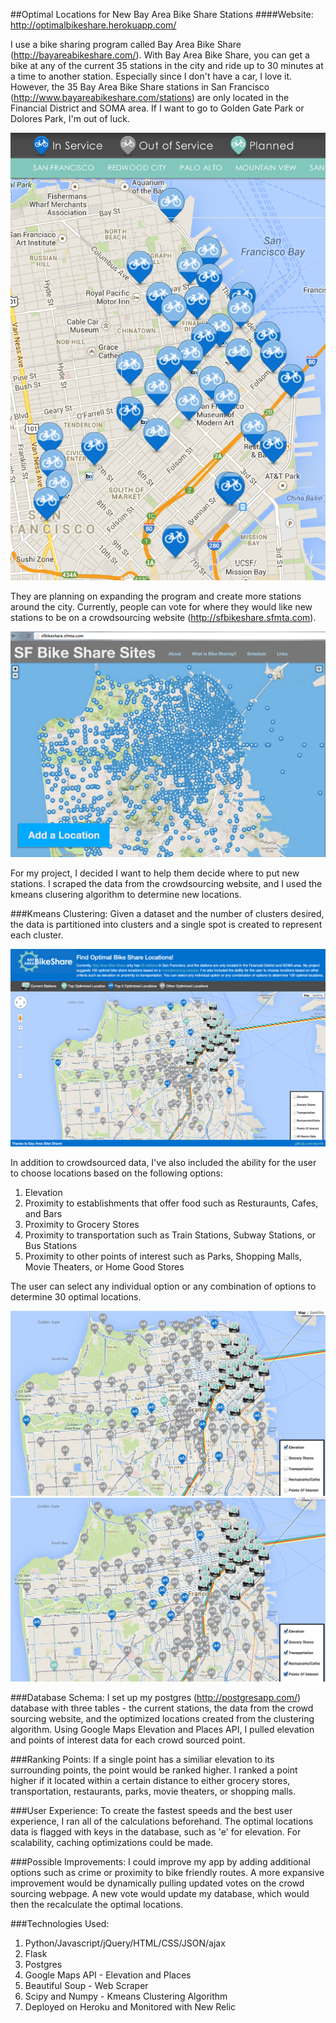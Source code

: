 ##Optimal Locations for New Bay Area Bike Share Stations
####Website: http://optimalbikeshare.herokuapp.com/


I use a bike sharing program called Bay Area Bike Share (http://bayareabikeshare.com/). With Bay Area Bike Share, you can get a bike at any of the current 35 stations in the city and ride up to 30 minutes at a time to another station. Especially since I don't have a car, I love it. However, the 35 Bay Area Bike Share stations in San Francisco (http://www.bayareabikeshare.com/stations) are only located in the Financial District and SOMA area. If I want to go to Golden Gate Park or Dolores Park, I'm out of luck.

![current stations](https://raw.githubusercontent.com/aluhrs/Optimal_Bike_Share_Locations/master/images/babikesharestations.png)

They are planning on expanding the program and create more stations around the city. Currently, people can vote for where they would like new stations to be on a crowdsourcing website (http://sfbikeshare.sfmta.com).

![http://sfbikeshare.sfmta.com)](https://raw.githubusercontent.com/aluhrs/Optimal_Bike_Share_Locations/master/images/crowdsourcing.png)

For my project, I decided I want to help them decide where to put new stations. I scraped the data from the crowdsourcing website, and I used the kmeans clusering algorithm to determine new locations. 

###Kmeans Clustering:
Given a dataset and the number of clusters desired, the data is partitioned into clusters and a single spot is created to represent each cluster.

![landing_page](https://raw.githubusercontent.com/aluhrs/Optimal_Bike_Share_Locations/master/images/cs_landing.png)

In addition to crowdsourced data, I've also included the ability for the user to choose locations based on the following options:

1. Elevation
2. Proximity to establishments that offer food such as Resturaunts, Cafes, and Bars
3. Proximity to Grocery Stores
4. Proximity to transportation such as Train Stations, Subway Stations, or Bus Stations
5. Proximity to other points of interest such as Parks, Shopping Malls, Movie Theaters, or Home Good Stores

The user can select any individual option or any combination of options to determine 30 optimal locations.

![elevation](https://raw.githubusercontent.com/aluhrs/Optimal_Bike_Share_Locations/master/images/elevation_1.png)
![all_options](https://raw.githubusercontent.com/aluhrs/Optimal_Bike_Share_Locations/master/images/all_options_1.png)

###Database Schema:
I set up my postgres (http://postgresapp.com/) database with three tables - the current stations, the data from the crowd sourcing website, and the optimized locations created from the clustering algorithm. Using Google Maps Elevation and Places API, I pulled elevation and points of interest data for each crowd sourced point. 

###Ranking Points:
If a single point has a similiar elevation to its surrounding points, the point would be ranked higher. I ranked a point higher if it located within a certain distance to either grocery stores, transportation, restaurants, parks, movie theaters, or shopping malls.

###User Experience:
To create the fastest speeds and the best user experience, I ran all of the calculations beforehand. The optimal locations data is flagged with keys in the database, such as 'e' for elevation. For scalability, caching optimizations could be made.

###Possible Improvements:
I could improve my app by adding additional options such as crime or proximity to bike friendly routes. A more expansive improvement would be dynamically pulling updated votes on the crowd sourcing webpage. A new vote would update my database, which would then the recalculate the optimal locations. 

###Technologies Used:
1. Python/Javascript/jQuery/HTML/CSS/JSON/ajax
2. Flask
3. Postgres
4. Google Maps API - Elevation and Places
5. Beautiful Soup - Web Scraper
6. Scipy and Numpy - Kmeans Clustering Algorithm
7. Deployed on Heroku and Monitored with New Relic
